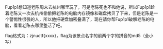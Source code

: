 Fup1p1想知道老陈周末去杭州哪里玩了，可是老陈死也不和他说，所以Fup1p1趁着老陈又一次去杭州偷偷把老陈的电脑内存镜像和磁盘拷贝了下来，但是老陈是一个警惕性很强的人，所以他把硬盘加密叠满了，现在请你帮Fup1p1破解老陈的电脑，看看老陈去哪里整活了吧。

flag格式为：zjnuctf{xxxx}，flag为该景点名字的前两个字的拼音的md5（全小写）
